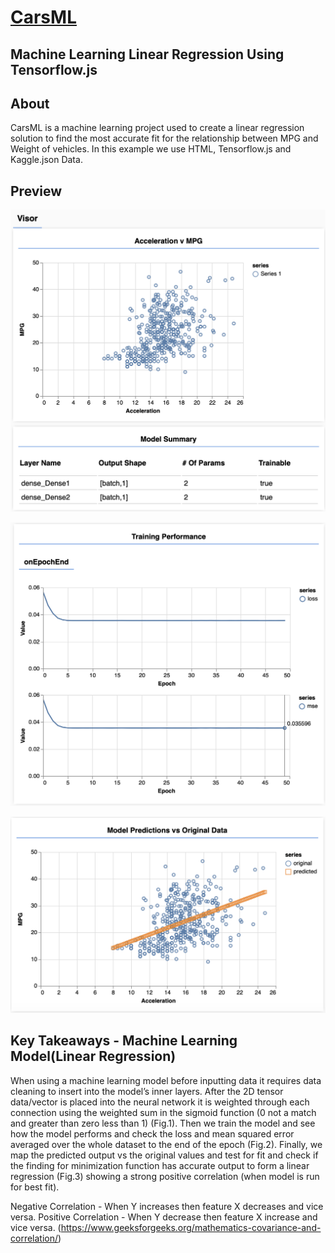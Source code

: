 # [CarsML](https://brant-777.github.io/CarsML/)

## Machine Learning Linear Regression Using Tensorflow.js

## About
CarsML is a machine learning project used to create a linear regression solution to find the most accurate fit for the relationship between MPG and Weight of vehicles. In this example we use HTML, Tensorflow.js and Kaggle.json Data.


## Preview

![CarsML1 Preview](https://raw.githubusercontent.com/brant-777/CarsML/master/img/Screencapture1.png)

![CarsML2 Preview](https://raw.githubusercontent.com/brant-777/CarsML/master/img/Screencapture2.png)

![CarsML3 Preview](https://raw.githubusercontent.com/brant-777/CarsML/master/img/Screencapture3.png)


## Key Takeaways - Machine Learning Model(Linear Regression)
When using a machine learning model before inputting data it requires data cleaning to insert into the model’s inner layers. After the 2D tensor data/vector is placed into the neural network it is weighted through each connection using the weighted sum in the sigmoid function (0 not a match and greater than zero less than 1) (Fig.1). Then we train the model and see how the model performs and check the loss and mean squared error averaged over the whole dataset to the end of the epoch (Fig.2). Finally, we map the predicted output vs the original values and test for fit and check if the finding for minimization function has accurate output to form a linear regression (Fig.3) showing a strong positive correlation (when model is run for best fit).

Negative Correlation - When Y increases then feature X decreases and vice versa.
Positive Correlation - When Y decrease then feature X increase and vice versa.
(https://www.geeksforgeeks.org/mathematics-covariance-and-correlation/)
